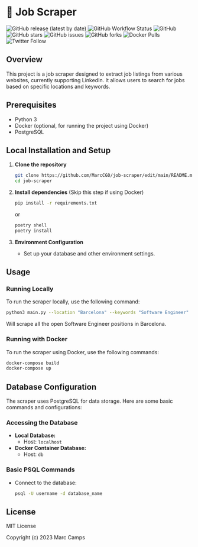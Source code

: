# 🚀 Job Scraper

![GitHub release (latest by date)](https://img.shields.io/github/v/release/MarcCG0/job-scraper)
![GitHub Workflow Status](https://img.shields.io/github/workflow/status/MarcCG0/job-scraper/[workflow-name])
![GitHub](https://img.shields.io/github/license/MarcCG0/job-scraper)
![GitHub stars](https://img.shields.io/github/stars/MarcCG0/job-scraper?style=social)
![GitHub issues](https://img.shields.io/github/issues/MarcCG0/job-scraper)
![GitHub forks](https://img.shields.io/github/forks/MarcCG0/job-scraper?style=social)
![Docker Pulls](https://img.shields.io/docker/pulls/[your-docker-hub-username]/job-scraper)
![Twitter Follow](https://img.shields.io/twitter/follow/[your-twitter-handle]?style=social)


## Overview
This project is a job scraper designed to extract job listings from various websites, currently supporting LinkedIn. It allows users to search for jobs based on specific locations and keywords.

## Prerequisites
- Python 3
- Docker (optional, for running the project using Docker)
- PostgreSQL

## Local Installation and Setup
1. **Clone the repository**
    ```bash
    git clone https://github.com/MarcCG0/job-scraper/edit/main/README.md
    cd job-scraper
    ```

2. **Install dependencies** (Skip this step if using Docker)
    ```bash
    pip install -r requirements.txt
    ```
    or
   ```bash
   poetry shell
   poetry install
   ```

4. **Environment Configuration**
    - Set up your database and other environment settings.

## Usage

### Running Locally
To run the scraper locally, use the following command:

```bash
python3 main.py --location "Barcelona" --keywords "Software Engineer"
```

Will scrape all the open Software Engineer positions in Barcelona. 

### Running with Docker
To run the scraper using Docker, use the following commands:

```bash
docker-compose build
docker-compose up
```

## Database Configuration
The scraper uses PostgreSQL for data storage. Here are some basic commands and configurations:

### Accessing the Database
- **Local Database:**
    - Host: `localhost`
- **Docker Container Database:**
    - Host: `db`

### Basic PSQL Commands
- Connect to the database:
    ```bash
    psql -U username -d database_name
    ```
## License
MIT License

Copyright (c) 2023 Marc Camps





